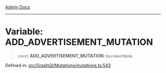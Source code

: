 [Admin Docs](/)

***

# Variable: ADD\_ADVERTISEMENT\_MUTATION

> `const` **ADD\_ADVERTISEMENT\_MUTATION**: `DocumentNode`

Defined in: [src/GraphQl/Mutations/mutations.ts:543](https://github.com/PalisadoesFoundation/talawa-admin/blob/main/src/GraphQl/Mutations/mutations.ts#L543)
